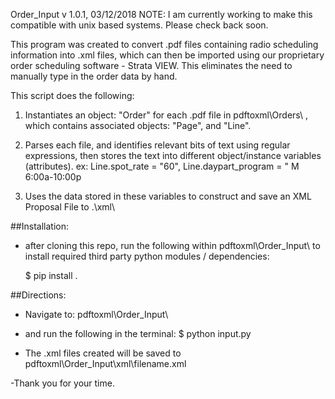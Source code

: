 Order_Input
v 1.0.1, 03/12/2018
NOTE: I am currently working to make this compatible with unix based systems. Please check back soon.

This program was created to convert .pdf files containing radio scheduling information into .xml files, which can then be imported using our proprietary order scheduling software - Strata VIEW.
This eliminates the need to manually type in the order data by hand.


This script does the following:
1. Instantiates an object: "Order"  for each .pdf file in pdftoxml\\Orders\\ , which contains associated objects: "Page", and "Line".

2. Parses each file, and identifies relevant bits of text using regular expressions, then stores the text into different object/instance variables (attributes).
	ex:
		Line.spot_rate = "60",
		Line.daypart_program = " M 6:00a-10:00p

3. Uses the data stored in these variables to construct and save an XML Proposal File to .\\xml\\ 


##Installation:
- after cloning this repo, run the following within pdftoxml\\Order_Input\\ to install required third party python modules / dependencies:

	$ pip install .

##Directions:

- Navigate to:
	pdftoxml\\Order_Input\\
	
- and run the following in the terminal:
		$ python input.py
		
- The .xml files created will be saved to pdftoxml\\Order_Input\\xml\\filename.xml

-Thank you for your time. 
 

